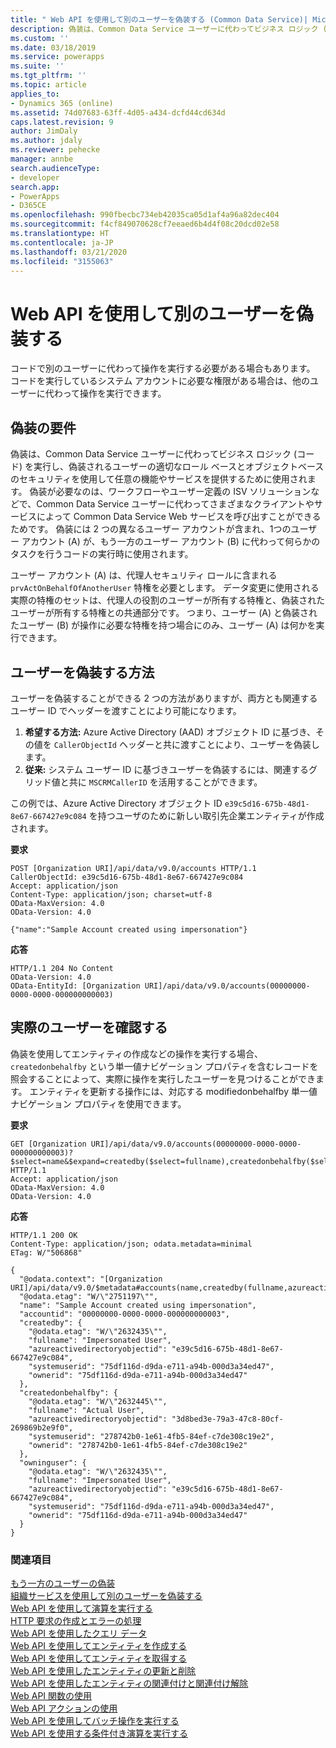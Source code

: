 ```yaml
---
title: " Web API を使用して別のユーザーを偽装する (Common Data Service)| Microsoft Docs"
description: 偽装は、Common Data Service ユーザーに代わってビジネス ロジック (コード) を実行し、偽装されるユーザーの適切なロール ベースとオブジェクトベースのセキュリティを使用して任意の機能やサービスを提供するために使用されます。 Web API を使用して Common Data Service の別のユーザーを偽装できる方法について説明します
ms.custom: ''
ms.date: 03/18/2019
ms.service: powerapps
ms.suite: ''
ms.tgt_pltfrm: ''
ms.topic: article
applies_to:
- Dynamics 365 (online)
ms.assetid: 74d07683-63ff-4d05-a434-dcfd44cd634d
caps.latest.revision: 9
author: JimDaly
ms.author: jdaly
ms.reviewer: pehecke
manager: annbe
search.audienceType:
- developer
search.app:
- PowerApps
- D365CE
ms.openlocfilehash: 990fbecbc734eb42035ca05d1af4a96a82dec404
ms.sourcegitcommit: f4cf849070628cf7eeaed6b4d4f08c20dcd02e58
ms.translationtype: HT
ms.contentlocale: ja-JP
ms.lasthandoff: 03/21/2020
ms.locfileid: "3155063"
---
```

<!-- TOD0: The higher level topic [Impersonate another user](../impersonate-another-user.md) should include all generic concepts.
This topic should only cover the Web API specific details -->


# <a name="impersonate-another-user-using-the-web-api"></a>Web API を使用して別のユーザーを偽装する

コードで別のユーザーに代わって操作を実行する必要がある場合もあります。 コードを実行しているシステム アカウントに必要な権限がある場合は、他のユーザーに代わって操作を実行できます。  
  
<a name="bkmk_Requirementsforimpersonation"></a>

## <a name="requirements-for-impersonation"></a>偽装の要件

偽装は、Common Data Service ユーザーに代わってビジネス ロジック (コード) を実行し、偽装されるユーザーの適切なロール ベースとオブジェクトベースのセキュリティを使用して任意の機能やサービスを提供するために使用されます。 偽装が必要なのは、ワークフローやユーザー定義の ISV ソリューションなどで、Common Data Service ユーザーに代わってさまざまなクライアントやサービスによって Common Data Service Web サービスを呼び出すことができるためです。 偽装には 2 つの異なるユーザー アカウントが含まれ、1つのユーザー アカウント (A) が、もう一方のユーザー アカウント (B) に代わって何らかのタスクを行うコードの実行時に使用されます。  
  
ユーザー アカウント (A) は、代理人セキュリティ ロールに含まれる `prvActOnBehalfOfAnotherUser` 特権を必要とします。 データ変更に使用される実際の特権のセットは、代理人の役割のユーザーが所有する特権と、偽装されたユーザーが所有する特権との共通部分です。 つまり、ユーザー (A) と偽装されたユーザー (B) が操作に必要な特権を持つ場合にのみ、ユーザー (A) は何かを実行できます。  
  
<a name="bkmk_Howtoimpersonateauser"></a>

## <a name="how-to-impersonate-a-user"></a>ユーザーを偽装する方法

ユーザーを偽装することができる 2 つの方法がありますが、両方とも関連するユーザー ID でヘッダーを渡すことにより可能になります。

 1. **希望する方法:** Azure Active Directory (AAD) オブジェクト ID に基づき、その値を `CallerObjectId` ヘッダーと共に渡すことにより、ユーザーを偽装します。
2. **従来:** システム ユーザー ID に基づきユーザーを偽装するには、関連するグリッド値と共に `MSCRMCallerID` を活用することができます。

 この例では、Azure Active Directory オブジェクト ID  `e39c5d16-675b-48d1-8e67-667427e9c084` を持つユーザのために新しい取引先企業エンティティが作成されます。   
  
 **要求**  
```http 
POST [Organization URI]/api/data/v9.0/accounts HTTP/1.1  
CallerObjectId: e39c5d16-675b-48d1-8e67-667427e9c084  
Accept: application/json  
Content-Type: application/json; charset=utf-8  
OData-MaxVersion: 4.0  
OData-Version: 4.0  
  
{"name":"Sample Account created using impersonation"}  
```  
  
 **応答**  
```http 
HTTP/1.1 204 No Content  
OData-Version: 4.0  
OData-EntityId: [Organization URI]/api/data/v9.0/accounts(00000000-0000-0000-000000000003)  
```  
  
<a name="bkmk_Determinetheactualuser"></a>

## <a name="determine-the-actual-user"></a>実際のユーザーを確認する

偽装を使用してエンティティの作成などの操作を実行する場合、`createdonbehalfby` という単一値ナビゲーション プロパティを含むレコードを照会することによって、実際に操作を実行したユーザーを見つけることができます。 エンティティを更新する操作には、対応する modifiedonbehalfby 単一値ナビゲーション プロパティを使用できます。  
  
 **要求**

```http 
GET [Organization URI]/api/data/v9.0/accounts(00000000-0000-0000-000000000003)?$select=name&$expand=createdby($select=fullname),createdonbehalfby($select=fullname),owninguser($select=fullname) HTTP/1.1   
Accept: application/json  
OData-MaxVersion: 4.0  
OData-Version: 4.0  
```  
  
 **応答**  
```http 
HTTP/1.1 200 OK  
Content-Type: application/json; odata.metadata=minimal  
ETag: W/"506868"  
  
{
  "@odata.context": "[Organization URI]/api/data/v9.0/$metadata#accounts(name,createdby(fullname,azureactivedirectoryobjectid),createdonbehalfby(fullname,azureactivedirectoryobjectid),owninguser(fullname,azureactivedirectoryobjectid))/$entity",
  "@odata.etag": "W/\"2751197\"",
  "name": "Sample Account created using impersonation",
  "accountid": "00000000-0000-0000-000000000003",
  "createdby": {
    "@odata.etag": "W/\"2632435\"",
    "fullname": "Impersonated User",
    "azureactivedirectoryobjectid": "e39c5d16-675b-48d1-8e67-667427e9c084",
    "systemuserid": "75df116d-d9da-e711-a94b-000d3a34ed47",
    "ownerid": "75df116d-d9da-e711-a94b-000d3a34ed47"
  },
  "createdonbehalfby": {
    "@odata.etag": "W/\"2632445\"",
    "fullname": "Actual User",
    "azureactivedirectoryobjectid": "3d8bed3e-79a3-47c8-80cf-269869b2e9f0",
    "systemuserid": "278742b0-1e61-4fb5-84ef-c7de308c19e2",
    "ownerid": "278742b0-1e61-4fb5-84ef-c7de308c19e2"
  },
  "owninguser": {
    "@odata.etag": "W/\"2632435\"",
    "fullname": "Impersonated User",
    "azureactivedirectoryobjectid": "e39c5d16-675b-48d1-8e67-667427e9c084",
    "systemuserid": "75df116d-d9da-e711-a94b-000d3a34ed47",
    "ownerid": "75df116d-d9da-e711-a94b-000d3a34ed47"
  }
}
```  
  
### <a name="see-also"></a>関連項目

[もう一方のユーザーの偽装](../impersonate-another-user.md)<br />
[組織サービスを使用して別のユーザーを偽装する](../impersonate-another-user.md#impersonate-another-user-using-the-organization-service)<br />
[Web API を使用して演算を実行する](perform-operations-web-api.md)<br />
[HTTP 要求の作成とエラーの処理](compose-http-requests-handle-errors.md)<br />
[Web API を使用したクエリ データ](query-data-web-api.md)<br />
[Web API を使用してエンティティを作成する](create-entity-web-api.md)<br />
[Web API を使用してエンティティを取得する](retrieve-entity-using-web-api.md)<br />
[Web API を使用したエンティティの更新と削除](update-delete-entities-using-web-api.md)<br />
[Web API を使用したエンティティの関連付けと関連付け解除](associate-disassociate-entities-using-web-api.md)<br />
[Web API 関数の使用](use-web-api-functions.md)<br />
[Web API アクションの使用](use-web-api-actions.md)<br />
[Web API を使用してバッチ操作を実行する](execute-batch-operations-using-web-api.md)<br />
[Web API を使用する条件付き演算を実行する](perform-conditional-operations-using-web-api.md)
